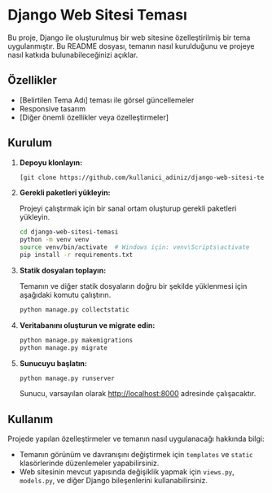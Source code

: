 # Django Web Sitesi Teması

Bu proje, Django ile oluşturulmuş bir web sitesine özelleştirilmiş bir tema uygulanmıştır. Bu README dosyası, temanın nasıl kurulduğunu ve projeye nasıl katkıda bulunabileceğinizi açıklar.

## Özellikler

- [Belirtilen Tema Adı] teması ile görsel güncellemeler
- Responsive tasarım
- [Diğer önemli özellikler veya özelleştirmeler]

## Kurulum

1. **Depoyu klonlayın:**

    ```bash
    [git clone https://github.com/kullanici_adiniz/django-web-sitesi-temasi.git](https://github.com/emirerdemir/DailyShop)
    ```

2. **Gerekli paketleri yükleyin:**

    Projeyi çalıştırmak için bir sanal ortam oluşturup gerekli paketleri yükleyin.

    ```bash
    cd django-web-sitesi-temasi
    python -m venv venv
    source venv/bin/activate  # Windows için: venv\Scripts\activate
    pip install -r requirements.txt
    ```

3. **Statik dosyaları toplayın:**

    Temanın ve diğer statik dosyaların doğru bir şekilde yüklenmesi için aşağıdaki komutu çalıştırın.

    ```bash
    python manage.py collectstatic
    ```

4. **Veritabanını oluşturun ve migrate edin:**

    ```bash
    python manage.py makemigrations
    python manage.py migrate
    ```

5. **Sunucuyu başlatın:**

    ```bash
    python manage.py runserver
    ```

    Sunucu, varsayılan olarak [http://localhost:8000](http://localhost:8000) adresinde çalışacaktır.

## Kullanım

Projede yapılan özelleştirmeler ve temanın nasıl uygulanacağı hakkında bilgi:

- Temanın görünüm ve davranışını değiştirmek için `templates` ve `static` klasörlerinde düzenlemeler yapabilirsiniz.
- Web sitesinin mevcut yapısında değişiklik yapmak için `views.py`, `models.py`, ve diğer Django bileşenlerini kullanabilirsiniz.
